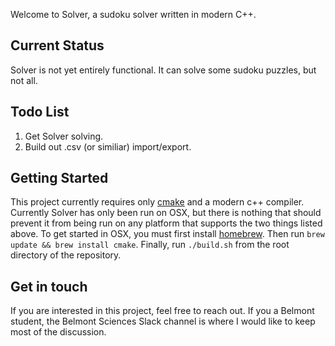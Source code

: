 Welcome to Solver, a sudoku solver written in modern C++.

## Current Status
Solver is not yet entirely functional. It can solve some sudoku puzzles, but not
all.

## Todo List
1. Get Solver solving.
2. Build out .csv (or similiar) import/export.

## Getting Started
This project currently requires only [cmake](https://cmake.org/) and a modern
c++ compiler.
Currently Solver has only been run on OSX, but there is nothing that should
prevent it from being run on any platform that supports the two things listed
above. To get started in OSX, you must first install
[homebrew](https://github.com/Homebrew/homebrew/blob/master/share/doc/homebrew/Installation.md).
Then run `brew update && brew install cmake`. Finally, run `./build.sh` from the
root directory of the repository.

## Get in touch
If you are interested in this project, feel free to reach out. If you a Belmont
student, the Belmont Sciences Slack channel is where I would like to keep most of
the discussion.
